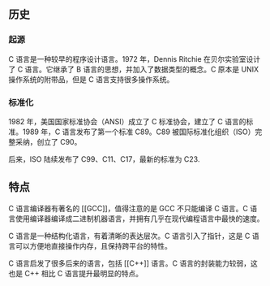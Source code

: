 ## 历史

### 起源

C 语言是一种较早的程序设计语言。1972 年，Dennis Ritchie 在贝尔实验室设计了 C 语言。它继承了 B 语言的思想，并加入了数据类型的概念。C 原本是 UNIX 操作系统的附带品，但是 C 语言支持很多操作系统。

### 标准化

1982 年，美国国家标准协会（ANSI）成立了 C 标准协会，建立了 C 语言的标准。1989 年，C 语言发布了第一个标准 C89。C89 被国际标准化组织（ISO）完整采纳，创立了 C90。

后来，ISO 陆续发布了 C99、C11、C17，最新的标准为 C23.

## 特点

C 语言编译器有著名的 [[GCC]]，值得注意的是 GCC 不只能编译 C 语言。C 语言使用编译器编译成二进制机器语言，并拥有几乎在现代编程语言中最快的速度。

C 语言是一种结构化语言，有着清晰的表达层次。C 语言引入了指针，这是 C 语言可以方便地直接操作内存，且保持跨平台的特性。

C 语言启发了很多后来的语言，包括 [[C++]] 语言。C 语言的封装能力较弱，这也是 C++ 相比 C 语言提升最明显的特点。